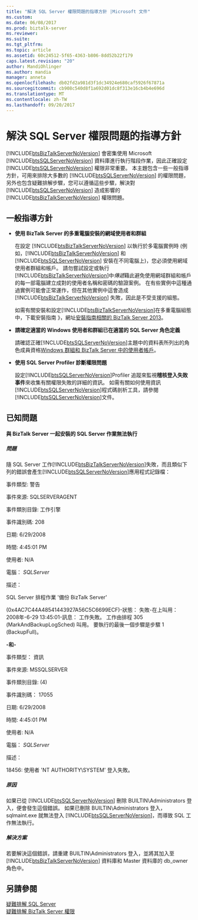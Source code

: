 ```yaml
---
title: "解決 SQL Server 權限問題的指導方針 |Microsoft 文件"
ms.custom: 
ms.date: 06/08/2017
ms.prod: biztalk-server
ms.reviewer: 
ms.suite: 
ms.tgt_pltfrm: 
ms.topic: article
ms.assetid: 60c24512-5f65-4363-b806-8dd52b22f179
caps.latest.revision: "20"
author: MandiOhlinger
ms.author: mandia
manager: anneta
ms.openlocfilehash: db02fd2a981d3f1dc34924e680caf5926f67871a
ms.sourcegitcommit: cb908c540d8f1a692d01dc8f313e16cb4b4e696d
ms.translationtype: MT
ms.contentlocale: zh-TW
ms.lasthandoff: 09/20/2017
---
```

# <a name="guidelines-for-resolving-sql-server-permissions-problems"></a>解決 SQL Server 權限問題的指導方針
[!INCLUDE[btsBizTalkServerNoVersion](../includes/btsbiztalkservernoversion-md.md)] 會密集使用 Microsoft [!INCLUDE[btsSQLServerNoVersion](../includes/btssqlservernoversion-md.md)] 資料庫進行執行階段作業，因此正確設定 [!INCLUDE[btsSQLServerNoVersion](../includes/btssqlservernoversion-md.md)] 權限非常重要。 本主題包含一些一般指導方針，可用來排除大多數的 [!INCLUDE[btsSQLServerNoVersion](../includes/btssqlservernoversion-md.md)] 的權限問題，另外也包含疑難排解步驟，您可以遵循這些步驟，解決對 [!INCLUDE[btsSQLServerNoVersion](../includes/btssqlservernoversion-md.md)] 造成影響的 [!INCLUDE[btsBizTalkServerNoVersion](../includes/btsbiztalkservernoversion-md.md)] 權限問題。  
  
## <a name="general-guidelines"></a>一般指導方針  
  
-   **使用 BizTalk Server 的多重電腦安裝的網域使用者和群組**  
  
     在設定 [!INCLUDE[btsBizTalkServerNoVersion](../includes/btsbiztalkservernoversion-md.md)] 以執行於多電腦實例時 (例如，[!INCLUDE[btsBizTalkServerNoVersion](../includes/btsbiztalkservernoversion-md.md)] 和 [!INCLUDE[btsSQLServerNoVersion](../includes/btssqlservernoversion-md.md)] 安裝在不同電腦上)，您必須使用網域使用者群組和帳戶。 請勿嘗試設定或執行[!INCLUDE[btsBizTalkServerNoVersion](../includes/btsbiztalkservernoversion-md.md)]中*傳遞*藉此避免使用網域群組和帳戶的每一部電腦建立成對的使用者名稱和密碼的驗證案例。 在有些實例中這種通過實例可能會正常運作，但在其他實例中這會造成 [!INCLUDE[btsBizTalkServerNoVersion](../includes/btsbiztalkservernoversion-md.md)] 失敗，因此是不受支援的組態。  
  
     如需有關安裝和設定[!INCLUDE[btsBizTalkServerNoVersion](../includes/btsbiztalkservernoversion-md.md)]在多重電腦組態中，下載安裝指南 》，網址[安裝指南相關的 BizTalk Server 2013](http://go.microsoft.com/fwlink/p/?LinkID=269582)。  
  
-   **請確定適當的 Windows 使用者和群組已在適當的 SQL Server 角色定義**  
  
     請確認正確[!INCLUDE[btsSQLServerNoVersion](../includes/btssqlservernoversion-md.md)]主題中的資料表所列出的角色成員資格[Windows 群組和 BizTalk Server 中的使用者帳戶](../core/windows-groups-and-user-accounts-in-biztalk-server.md)。  
  
-   **使用 SQL Server Profiler 診斷權限問題**  
  
     設定[!INCLUDE[btsSQLServerNoVersion](../includes/btssqlservernoversion-md.md)]Profiler 追蹤來監視**稽核登入失敗事件**來收集有關權限失敗的詳細的資訊。 如需有關如何使用資訊[!INCLUDE[btsSQLServerNoVersion](../includes/btssqlservernoversion-md.md)]程式碼剖析工具，請參閱[!INCLUDE[btsSQLServerNoVersion](../includes/btssqlservernoversion-md.md)]文件。  
  
## <a name="known-issues"></a>已知問題  
  
#### <a name="the-sql-server-jobs-that-are-installed-with-biztalk-server-fail-to-execute"></a>與 BizTalk Server 一起安裝的 SQL Server 作業無法執行  
  
##### <a name="problem"></a>問題  
 隨 SQL Server 工作[!INCLUDE[btsBizTalkServerNoVersion](../includes/btsbiztalkservernoversion-md.md)]失敗，而且類似下列的錯誤會產生[!INCLUDE[btsSQLServerNoVersion](../includes/btssqlservernoversion-md.md)]應用程式記錄檔：  
  
 事件類型: 警告  
  
 事件來源: SQLSERVERAGENT  
  
 事件類別目錄: 工作引擎  
  
 事件識別碼: 208  
  
 日期: 6/29/2008  
  
 時間: 4:45:01 PM  
  
 使用者: N/A  
  
 電腦： *SQLServer*  
  
 描述：  
  
 SQL Server 排程作業 '備份 BizTalk Server'  
  
 (0x4AC7C44A48541443927A56C5C6699ECF)-狀態： 失敗-在上叫用： 2008年-6-29 13:45:01-訊息： 工作失敗。  工作由排程 305 (MarkAndBackupLogSched) 叫用。 要執行的最後一個步驟是步驟 1 (BackupFull)。  
  
 **-和-**  
  
 事件類型： 資訊  
  
 事件來源: MSSQLSERVER  
  
 事件類別目錄: (4)  
  
 事件識別碼： 17055  
  
 日期: 6/29/2008  
  
 時間: 4:45:01 PM  
  
 使用者: N/A  
  
 電腦： *SQLServer*  
  
 描述：  
  
 18456: 使用者 'NT AUTHORITY\SYSTEM' 登入失敗。  
  
##### <a name="cause"></a>原因  
 如果已從 [!INCLUDE[btsSQLServerNoVersion](../includes/btssqlservernoversion-md.md)] 刪除 BUILTIN\Administrators 登入，便會發生這個錯誤。 如果已刪除 BUILTIN\Administrators 登入，sqlmaint.exe 就無法登入 [!INCLUDE[btsSQLServerNoVersion](../includes/btssqlservernoversion-md.md)]，而導致 SQL 工作無法執行。  
  
##### <a name="resolution"></a>解決方案  
 若要解決這個錯誤，請重建 BUILTIN\Administrators 登入，並將其加入至 [!INCLUDE[btsBizTalkServerNoVersion](../includes/btsbiztalkservernoversion-md.md)] 資料庫和 Master 資料庫的 db_owner 角色中。  
  
## <a name="see-also"></a>另請參閱  
 [疑難排解 SQL Server](../core/troubleshooting-sql-server.md)   
 [疑難排解 BizTalk Server 權限](../core/troubleshooting-biztalk-server-permissions.md)